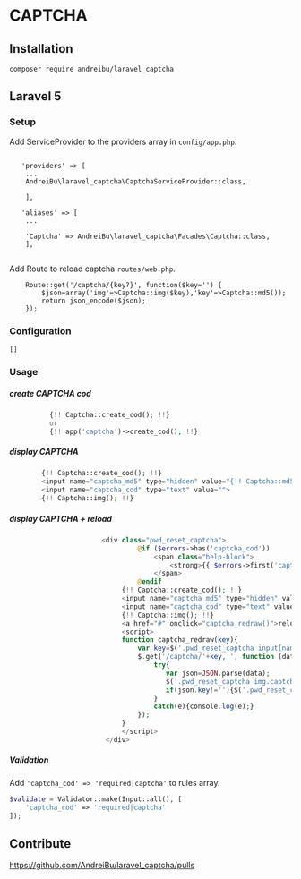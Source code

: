 CAPTCHA  
==========


## Installation

```
composer require andreibu/laravel_captcha
```

## Laravel 5

### Setup

Add ServiceProvider to the providers array in `config/app.php`.

```

   'providers' => [
    ...
	AndreiBu\laravel_captcha\CaptchaServiceProvider::class,
	
	],
	
   'aliases' => [
    ...
    
	'Captcha' => AndreiBu\laravel_captcha\Facades\Captcha::class,
	],
	
```

Add Route to reload captcha `routes/web.php`.

```
    Route::get('/captcha/{key?}', function($key='') {
        $json=array('img'=>Captcha::img($key),'key'=>Captcha::md5());
        return json_encode($json);
    });    
```

### Configuration


```
[]
```

### Usage

##### create CAPTCHA cod

```php
          {!! Captcha::create_cod(); !!}
          or
          {!! app('captcha')->create_cod(); !!}

```

##### display CAPTCHA 

```php
        {!! Captcha::create_cod(); !!}
		<input name="captcha_md5" type="hidden" value="{!! Captcha::md5(); !!}">
		<input name="captcha_cod" type="text" value="">
		{!! Captcha::img(); !!}

```

##### display CAPTCHA + reload

```php
                       <div class="pwd_reset_captcha">
                                @if ($errors->has('captcha_cod'))
                                    <span class="help-block">
                                        <strong>{{ $errors->first('captcha_cod') }}</strong>
                                    </span>
                                @endif
                     		{!! Captcha::create_cod(); !!}
                            <input name="captcha_md5" type="hidden" value="{!! Captcha::md5(); !!}">
                            <input name="captcha_cod" type="text" value="">
                            {!! Captcha::img(); !!}
                            <a href="#" onclick="captcha_redraw()">reload</a>
                            <script>
                            function captcha_redraw(key){
                                var key=$('.pwd_reset_captcha input[name=captcha_md5]').val();
                                $.get('/captcha/'+key,'', function (data){
                                    try{
                                       var json=JSON.parse(data);
                                       $('.pwd_reset_captcha img.captcha').replaceWith(json.img);
                                       if(json.key!=''){$('.pwd_reset_captcha input[name=captcha_md5]').val(json.key);}
                                    }
                                    catch(e){console.log(e);}
                                });
                            }                            
                            </script>
 						</div>

```


##### Validation

Add `'captcha_cod' => 'required|captcha'` to rules array.

```php
$validate = Validator::make(Input::all(), [
	'captcha_cod' => 'required|captcha'
]);

```


## Contribute

https://github.com/AndreiBu/laravel_captcha/pulls
